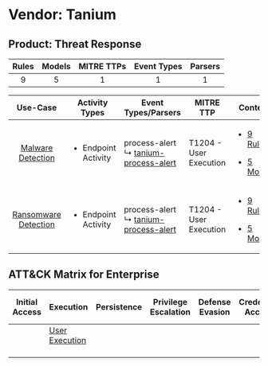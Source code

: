 Vendor: Tanium
==============
Product: Threat Response
------------------------
| Rules | Models | MITRE TTPs | Event Types | Parsers |
|:-----:|:------:|:----------:|:-----------:|:-------:|
|   9   |   5    |     1      |      1      |    1    |

|                               Use-Case                               | Activity Types                      | Event Types/Parsers                                                                            | MITRE TTP                  | Content                                                                                                                |
|:--------------------------------------------------------------------:| ----------------------------------- | ---------------------------------------------------------------------------------------------- | -------------------------- | ---------------------------------------------------------------------------------------------------------------------- |
|    [Malware Detection](../../../UseCases/uc_malware_detection.md)    | <ul><li>Endpoint Activity</li></ul> |  process-alert<br> ↳ [tanium-process-alert](Parsers/parserContent_tanium-process-alert.md)<br> | T1204 - User Execution<br> | [<ul><li>9 Rules</li></ul><ul><li>5 Models</li></ul>](Rules_Models/r_m_tanium_threat_response_Malware_Detection.md)    |
| [Ransomware Detection](../../../UseCases/uc_ransomware_detection.md) | <ul><li>Endpoint Activity</li></ul> |  process-alert<br> ↳ [tanium-process-alert](Parsers/parserContent_tanium-process-alert.md)<br> | T1204 - User Execution<br> | [<ul><li>9 Rules</li></ul><ul><li>5 Models</li></ul>](Rules_Models/r_m_tanium_threat_response_Ransomware_Detection.md) |

ATT&CK Matrix for Enterprise
----------------------------
| Initial Access | Execution                                                           | Persistence | Privilege Escalation | Defense Evasion | Credential Access | Discovery | Lateral Movement | Collection | Command and Control | Exfiltration | Impact |
| -------------- | ------------------------------------------------------------------- | ----------- | -------------------- | --------------- | ----------------- | --------- | ---------------- | ---------- | ------------------- | ------------ | ------ |
|                | [User Execution](https://attack.mitre.org/techniques/T1204)<br><br> |             |                      |                 |                   |           |                  |            |                     |              |        |